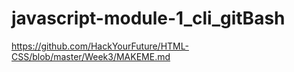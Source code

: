 # javascript-module-1_cli_gitBash

https://github.com/HackYourFuture/HTML-CSS/blob/master/Week3/MAKEME.md
